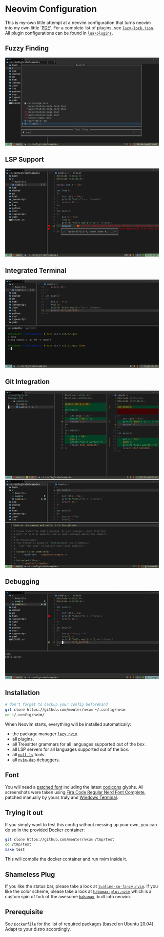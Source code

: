 # Neovim Configuration

This is my-own little attempt at a neovim configuration that turns neovim into
my own little '[PDE](https://www.youtube.com/watch?v=QMVIJhC9Veg&ab_channel=TJDeVries)'.
For a complete list of plugins, see [`lazy-lock.json`](lazy-lock.json). All plugin
configurations can be found in [`lua/plugins`](lua/plugins).

## Fuzzy Finding

![Screenshot](screenshots/telescope.png)

## LSP Support

![Screenshot](screenshots/lsp.png)

## Integrated Terminal

![Screenshot](screenshots/terminal.png)

## Git Integration

![Screenshot](screenshots/git-diff.png)
![Screenshot](screenshots/git-commit.png)

## Debugging

![Screenshot](screenshots/debug.png)

## Installation

```bash
# don't forget to backup your config beforehand
git clone https://github.com/meuter/nvim ~/.config/nvim
cd ~/.config/nvim/
```

When Neovim starts, everything will be installed automatically:

- the package manager [`lazy.nvim`](https://github.com/folke/lazy.nvim).
- all plugins.
- all Treesitter grammars for all languages supported out of the box.
- all LSP servers for all languages supported out of the box.
- all [`null-ls`](https://github.com/jose-elias-alvarez/null-ls.nvim) tools.
- all [`nvim-dap`](https://github.com/mfussenegger/nvim-dap) debuggers.

## Font

You will need a [patched font](https://www.nerdfonts.com/) including the latest
[codicons](https://github.com/microsoft/vscode-codicons) glyphs. All screenshots were taken using
[Fira Code Regular Nerd Font Complete](font/Fira%20Code%20Regular%20Nerd%20Font%20Complete.ttf),
patched manually by yours truly and [Windows Terminal](https://apps.microsoft.com/store/detail/windows-terminal/9N0DX20HK701).

## Trying it out

If you simply want to test this config without messing up your own, you can do
so in the provided Docker container:

```bash
git clone https://github.com/meuter/nvim /tmp/test
cd /tmp/test
make test
```

This will compile the docker container and run nvim inside it.

## Shameless Plug

If you like the status bar, please take a look at [`lualine-so-fancy.nvim`](https://github.com/meuter/lualine-so-fancy.nvim).
If you like the color scheme, please take a look at [`habamax-plus.nvim`](https://github.com/meuter/habamax-plus.nvim) which
is a custom spin of fork of the awesome [`habamax`](https://github.com/habamax/vim-habamax), built into neovim.

## Prerequisite

See [`Dockerfile`](Dockerfile) for the list of required packages (based on Ubuntu 20.04).
Adapt to your distro accordingly.

